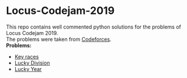 # Locus-Codejam-2019
This repo contains well commented python solutions for the problems of Locus Codejam 2019.</br>
The problems were taken from [Codeforces](https://codeforces.com).</br>
**Problems:**

  *  [Key races](http://codeforces.com/problemset/problem/835/A)
  *  [Lucky Division](http://codeforces.com/problemset/problem/122/A)
  *  [Lucky Year](http://codeforces.com/problemset/problem/808/A)
